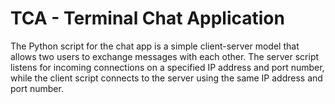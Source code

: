 # TCA - Terminal Chat Application
The Python script for the chat app is a simple client-server model that allows two users to exchange messages with each other. The server script listens for incoming connections on a specified IP address and port number, while the client script connects to the server using the same IP address and port number.
